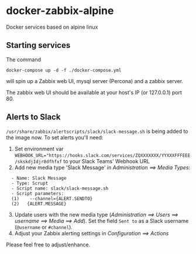 # docker-zabbix-alpine
Docker services based on alpine linux


## Starting services
The command


`docker-compose up -d -f ./docker-compose.yml`

will spin up a Zabbix web UI, mysql server (Percona) and a zabbix server.



The zabbix web UI should be available at your host's IP (or 127.0.0.1) port 80.

## Alerts to Slack

`/usr/share/zabbix/alertscripts/slack/slack-message.sh` is being added to the image now. To set alerts you'll need:

1. Set environment var `WEBHOOK_URL="https://hooks.slack.com/services/ZQXXXXXXX/YYXXXFFFEEE/skskdjIdjr8dfhfxf` to your Slack Teams' Webhook URL
2. Add new media type 'Slack Message' in *Administration ==> Media Types*:
```
  - Name: Slack Message
  - Type: Scrupt
  - Script name: slack/slack-message.sh
  - Script parameters:
  (1)    --channel={ALERT.SENDTO}
  (2)   {ALERT.MESSAGE}
```

3. Update users with the new media type (*Administration ==> Users ==> username ==> Media ==> Add*). Set the field `Sent to` as a Slack username (`@username` or `#channel`). 
4. Adjust your Zabbix alerting settings in *Configuration ==> Actions*

Please feel free to adjust/enhance.
